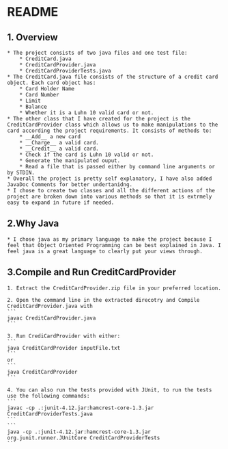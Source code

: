 # README

## 1. Overview

    * The project consists of two java files and one test file:
        * CreditCard.java
        * CreditCardProvider.java
        * CreditCardProviderTests.java
    * The CreditCard.java file consists of the structure of a credit card object. Each card object has:
        * Card Holder Name
        * Card Number
        * Limit
        * Balance
        * Whether it is a Luhn 10 valid card or not.
    * The other class that I have created for the project is the CreditCardProvider class which allows us to make manipulations to the card according the project requirements. It consists of methods to:
        * __Add__ a new card
        * __Charge__ a valid card.
        * __Credit__ a valid card.
        * Check if the card is Luhn 10 valid or not.
        * Generate the manipulated ouput.
        * Read a file that is passed either by command line arguments or by STDIN.
    * Overall the project is pretty self explanatory, I have also added JavaDoc Comments for better undertanidng.
    * I chose to create two classes and all the different actions of the project are broken down into various methods so that it is extrmely easy to expand in future if needed.

## 2.Why Java

    * I chose java as my primary language to make the project because I feel that Object Oriented Programming can be best explained in Java. I feel java is a great language to clearly put your views through.

## 3.Compile and Run CreditCardProvider

    1. Extract the CreditCardProvider.zip file in your preferred location.

    2. Open the command line in the extracted direcotry and Compile CreditCardProvider.java with
    ```
    javac CreditCardProvider.java
    ```

    3. Run CrediCardProvider with either:
    ```
    java CreditCardProvider inputFile.txt
    ```
    or
    ```
    java CreditCardProvider
    ```

    4. You can also run the tests provided with JUnit, to run the tests use the following commands:
    ```
    javac -cp .:junit-4.12.jar:hamcrest-core-1.3.jar CreditCardProviderTests.java
    ```
    ```
    java -cp .:junit-4.12.jar:hamcrest-core-1.3.jar org.junit.runner.JUnitCore CreditCardProviderTests
    ```